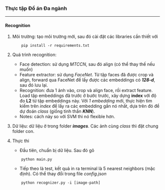 ### Thực tập Đồ án Đa ngành
***
#### Recognition
1. Môi trường: tạo môi trường mới, sau đó cài đặt các libraries cần thiết với
    ```
        pip install -r requirements.txt
    ```
2. Quá trình recognition:
    * Face detection: sử dụng *MTCCN*, sau đó align (có thể thay thế nếu muốn)
    * Feature extractor: sử dụng *FaceNet*. Từ tập faces đã được crop và align, forward qua FaceNet để lấy được các embeddings có ***128-d***, sau đó lưu lại.
    * Recognition: đưa 1 ảnh vào, crop và align face, rồi extract feature. Load tập embeddings đã trước ở bước trước, xây dựng **index** với độ đo **L2** từ tập embeddings này. Với *1 embedding* mới, thực hiện tìm kiếm trên *index* để lấy ra các embedding gần nó nhất, dựa trên đó để dự đoán *class* (giống tinh thần ***KNN***). 
    * Notes: cách này so với SVM thì nó flexible hơn.
3.  Dữ liệu: dữ liệu ở trong folder ***images***. Các ảnh cùng *class* thì đặt chung folder con.
4.  Thực thi
    * Đầu tiên, chuẩn bị dữ liệu. Sau đó gõ

    ```
        python main.py
    ```


    * Tiếp theo là test, kết quả in ra terminal là 5 nearest neighbors (mặc định). Có thể thay đổi trong file *config.json* 

    ```
        python recognizer.py -i [image-path]
    ```